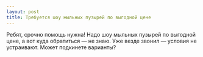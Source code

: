 ```yaml
---
layout: post 
title: Требуется шоу мыльных пузырей по выгодной цене 
--- 
```

Ребят, срочно помощь нужна! Надо шоу мыльных пузырей по выгодной цене, а вот куда обратиться — не знаю. Уже везде звонил — условия не устраивают. Может подкинете варианты?